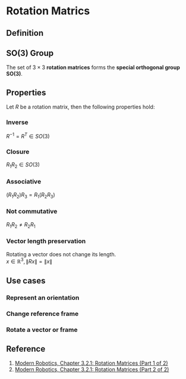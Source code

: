 # Rotation Matrics

## Definition


## SO(3) Group
The set of $`3 × 3`$ **rotation matrices** forms the **special orthogonal group SO(3)**.

## Properties
Let $`R`$ be a rotation matrix, then the following properties hold:

### Inverse
$`R^{-1}=R^T \in SO(3)`$

### Closure
$`R_{1}R_{2} \in SO(3)`$

### Associative
$`(R_{1}R_{2})R_{3}=R_{1}(R_{2}R_{3})`$

### Not commutative
$`R_{1}R_{2} \neq R_{2}R_{1}`$

### Vector length preservation
Rotating a vector does not change its length. <br>
$`x \in \mathbb{R}^3, \|Rx\|=\|x\|`$

## Use cases

### Represent an orientation

### Change reference frame

### Rotate a vector or frame















## Reference
1. [Modern Robotics, Chapter 3.2.1: Rotation Matrices (Part 1 of 2)](https://www.youtube.com/watch?v=OZucG1DY_sY)
2. [Modern Robotics, Chapter 3.2.1: Rotation Matrices (Part 2 of 2)](https://www.youtube.com/watch?v=6KIPusOv5fA&list=PLggLP4f-rq01NLHOh2vVPPJZ0rxkbVFNc&index=3)

